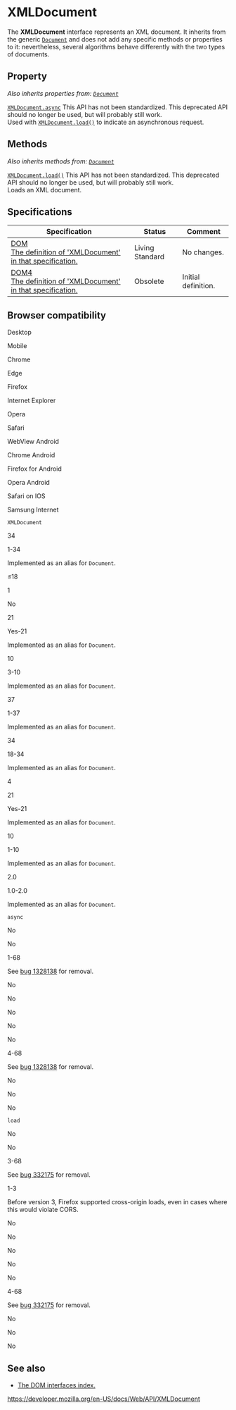 XMLDocument
===========

The **XMLDocument** interface represents an XML document. It inherits from the generic [`Document`](document) and does not add any specific methods or properties to it: nevertheless, several algorithms behave differently with the two types of documents.

Property
--------

*Also inherits properties from: [`Document`](document)*

 [`XMLDocument.async`](xmldocument/async) <span class="icon non-standard" viewbox="0 0 100 100" xmlns="http://www.w3.org/2000/svg" role="img"> This API has not been standardized. </span> <span class="icon deprecated" viewbox="0 0 100 100" xmlns="http://www.w3.org/2000/svg" role="img"> This deprecated API should no longer be used, but will probably still work. </span>   
Used with [`XMLDocument.load()`](xmldocument/load) to indicate an asynchronous request.

Methods
-------

*Also inherits methods from: [`Document`](document)*

 [`XMLDocument.load()`](xmldocument/load) <span class="icon non-standard" viewbox="0 0 100 100" xmlns="http://www.w3.org/2000/svg" role="img"> This API has not been standardized. </span> <span class="icon deprecated" viewbox="0 0 100 100" xmlns="http://www.w3.org/2000/svg" role="img"> This deprecated API should no longer be used, but will probably still work. </span>   
Loads an XML document.

Specifications
--------------

<table><thead><tr class="header"><th>Specification</th><th>Status</th><th>Comment</th></tr></thead><tbody><tr class="odd"><td><a href="https://dom.spec.whatwg.org/#xmldocument">DOM<br />
<span class="small">The definition of 'XMLDocument' in that specification.</span></a></td><td><span class="spec-living">Living Standard</span></td><td>No changes.</td></tr><tr class="even"><td><a href="https://www.w3.org/TR/dom/#xmldocument">DOM4<br />
<span class="small">The definition of 'XMLDocument' in that specification.</span></a></td><td><span class="spec-obsolete">Obsolete</span></td><td>Initial definition.</td></tr></tbody></table>

Browser compatibility
---------------------

Desktop

Mobile

Chrome

Edge

Firefox

Internet Explorer

Opera

Safari

WebView Android

Chrome Android

Firefox for Android

Opera Android

Safari on IOS

Samsung Internet

`XMLDocument`

34

1-34

Implemented as an alias for `Document`.

≤18

1

No

21

Yes-21

Implemented as an alias for `Document`.

10

3-10

Implemented as an alias for `Document`.

37

1-37

Implemented as an alias for `Document`.

34

18-34

Implemented as an alias for `Document`.

4

21

Yes-21

Implemented as an alias for `Document`.

10

1-10

Implemented as an alias for `Document`.

2.0

1.0-2.0

Implemented as an alias for `Document`.

`async`

No

No

1-68

See [bug 1328138](https://bugzil.la/1328138) for removal.

No

No

No

No

No

4-68

See [bug 1328138](https://bugzil.la/1328138) for removal.

No

No

No

`load`

No

No

3-68

See [bug 332175](https://bugzil.la/332175) for removal.

1-3

Before version 3, Firefox supported cross-origin loads, even in cases where this would violate CORS.

No

No

No

No

No

4-68

See [bug 332175](https://bugzil.la/332175) for removal.

No

No

No

See also
--------

-   [The DOM interfaces index.](document_object_model)

<a href="https://developer.mozilla.org/en-US/docs/Web/API/XMLDocument" class="_attribution-link">https://developer.mozilla.org/en-US/docs/Web/API/XMLDocument</a>
